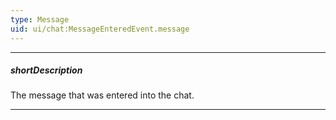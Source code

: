 ```yaml
---
type: Message
uid: ui/chat:MessageEnteredEvent.message
---
```

---
##### shortDescription
The message that was entered into the chat.

---
<!-- Description goes here -->